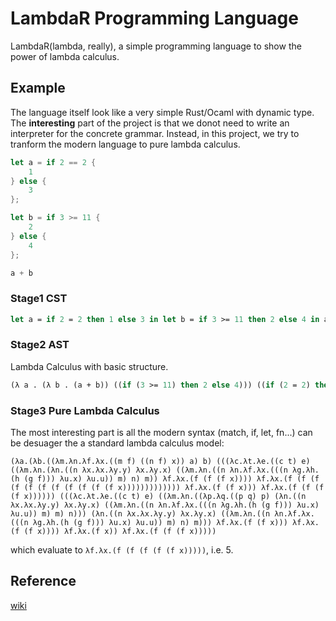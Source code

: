 # LambdaR Programming Language

LambdaR(lambda, really), a simple programming language to show the power of lambda calculus.

## Example

The language itself look like a very simple Rust/Ocaml with dynamic type.
The **interesting** part of the project is that we donot need to write an interpreter for the concrete grammar.
Instead, in this project, we try to tranform the modern language to pure lambda calculus.

```rust
let a = if 2 == 2 {
    1
} else {
    3
}; 

let b = if 3 >= 11 {
    2
} else {
    4
};

a + b
```

### Stage1 CST

```ocaml
let a = if 2 = 2 then 1 else 3 in let b = if 3 >= 11 then 2 else 4 in a + b
```

### Stage2 AST

Lambda Calculus with basic structure.

```ocaml
(λ a . (λ b . (a + b)) ((if (3 >= 11) then 2 else 4))) ((if (2 = 2) then 1 else 3))
```

### Stage3 Pure Lambda Calculus

The most interesting part is all the modern syntax (match, if, let, fn...) can be desuager the a standard lambda calculus model:

```text
(λa.(λb.((λm.λn.λf.λx.((m f) ((n f) x)) a) b) (((λc.λt.λe.((c t) e) ((λm.λn.(λn.((n λx.λx.λy.y) λx.λy.x) ((λm.λn.((n λn.λf.λx.(((n λg.λh.(h (g f))) λu.x) λu.u)) m) n) m)) λf.λx.(f (f (f x)))) λf.λx.(f (f (f (f (f (f (f (f (f (f (f x))))))))))))) λf.λx.(f (f x))) λf.λx.(f (f (f (f x)))))) (((λc.λt.λe.((c t) e) ((λm.λn.((λp.λq.((p q) p) (λn.((n λx.λx.λy.y) λx.λy.x) ((λm.λn.((n λn.λf.λx.(((n λg.λh.(h (g f))) λu.x) λu.u)) m) m) n))) (λn.((n λx.λx.λy.y) λx.λy.x) ((λm.λn.((n λn.λf.λx.(((n λg.λh.(h (g f))) λu.x) λu.u)) m) n) m))) λf.λx.(f (f x))) λf.λx.(f (f x)))) λf.λx.(f x)) λf.λx.(f (f (f x)))))
```

which evaluate to `λf.λx.(f (f (f (f (f x)))))`, i.e. 5.

## Reference

[wiki](https://en.wikipedia.org/wiki/Lambda_calculus)
